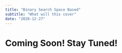 ```yaml
---
title: "Binary Search Space Based"
subtitle: "What will this cover"
date: "2020-12-27"
---
```


# Coming Soon! Stay Tuned!